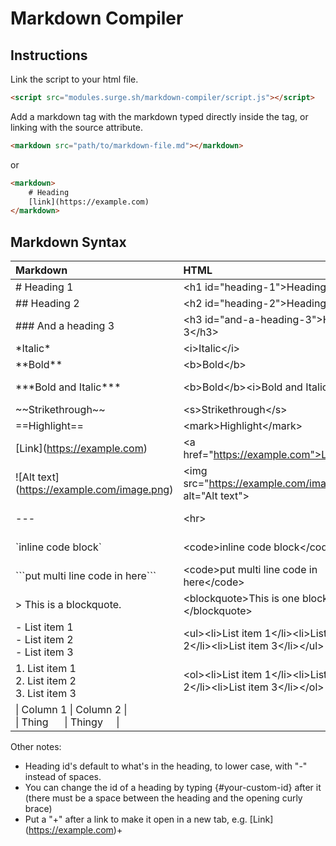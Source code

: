 # Markdown Compiler

## Instructions
Link the script to your html file.
```html
<script src="modules.surge.sh/markdown-compiler/script.js"></script>
```

Add a markdown tag with the markdown typed directly inside the tag, or linking with the source attribute.
```html
<markdown src="path/to/markdown-file.md"></markdown>
```
or
```html
<markdown>
    # Heading
    [link](https://example.com)
</markdown>
```

## Markdown Syntax
| Markdown                                             | HTML                                                                                          | Description                  |
| :--------------------------------------------------- | :-------------------------------------------------------------------------------------------- | :--------------------------- |
| # Heading 1                                          | &lt;h1 id="heading-1">Heading 1&lt;/h1>                                                       | Heading 1                    |
| ## Heading 2                                         | &lt;h2 id="heading-2">Heading 2&lt;/h2>                                                       | Heading 2                    |
| ### And a heading 3                                  | &lt;h3 id="and-a-heading-3">Heading 3&lt;/h3>                                                 | Heading 3                    |
| \*Italic\*                                           | &lt;i>Italic&lt;/i>                                                                           | Italic                       |
| \*\*Bold\*\*                                         | &lt;b>Bold&lt;/b>                                                                             | Bold                         |
| \*\*\*Bold and Italic\*\*\*                          | &lt;b>Bold&lt;/b>&lt;i>Bold and Italic&lt;/i>                                                 | Bold and italic              |
| \~\~Strikethrough\~\~                                | &lt;s>Strikethrough&lt;/s>                                                                    | Strikethrough                |
| \=\=Highlight\=\=                                    | &lt;mark>Highlight&lt;/mark>                                                                  | Highlight                    |
| \[Link](https://example.com)                         | &lt;a href="https://example.com">Link&lt;/a>                                                  | Link                         |
| !\[Alt text](https://example.com/image.png)          | &lt;img src="https://example.com/image.png" alt="Alt text">                                   | Image                        |
| ---                                                  | &lt;hr>                                                                                       | Horizontal rule              |
| \`inline code block`                                 | &lt;code>inline code block&lt;/code>                                                          | Inline code block            |
| \```put multi line code in here```                   | &lt;code>put multi line code in here&lt;/code>                                                | Code block                   |
| > This is a blockquote.                              | &lt;blockquote>This is one blockquote.&lt;/blockquote>                                        | Blockquote                   |
| - List item 1<br>- List item 2<br>- List item 3      | &lt;ul>&lt;li>List item 1&lt;/li>&lt;li>List item 2&lt;/li>&lt;li>List item 3&lt;/li>&lt;/ul> | Unordered list               |
| 1. List item 1<br>2. List item 2<br>3. List item 3   | &lt;ol>&lt;li>List item 1&lt;/li>&lt;li>List item 2&lt;/li>&lt;li>List item 3&lt;/li>&lt;/ol> | Ordered list                 |
| \| Column 1 \| Column 2 \|<br>\| Thing&nbsp;&nbsp;&nbsp;&nbsp;&nbsp; \| Thingy&nbsp;&nbsp;&nbsp;&nbsp;&nbsp;\| | | Table               |

Other notes:
- Heading id's default to what's in the heading, to lower case, with "-" instead of spaces.
- You can change the id of a heading by typing {#your-custom-id} after it (there must be a space between the heading and the opening curly brace)
- Put a "+" after a link to make it open in a new tab, e.g. \[Link](https://example.com)+
